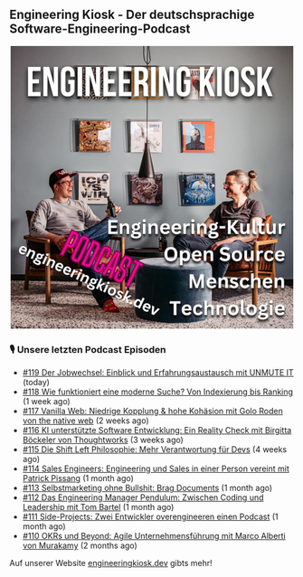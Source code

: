 ## Engineering Kiosk - Der deutschsprachige Software-Engineering-Podcast

<p align="center">
  <img width="500" height="500" src="https://github.com/EngineeringKiosk/.github/blob/main/images/podcast_square.jpg" alt="Engineering Kiosk Podcast" title="Engineering Kiosk Podcast">
</p>

### 🎙️ Unsere letzten Podcast Episoden


- [#119 Der Jobwechsel: Einblick und Erfahrungsaustausch mit UNMUTE IT](https://engineeringkiosk.dev) (today)
- [#118 Wie funktioniert eine moderne Suche? Von Indexierung bis Ranking](https://engineeringkiosk.dev) (1 week ago)
- [#117 Vanilla Web: Niedrige Kopplung &amp; hohe Kohäsion mit Golo Roden von the native web](https://engineeringkiosk.dev) (2 weeks ago)
- [#116 KI unterstützte Software Entwicklung: Ein Reality Check mit Birgitta Böckeler von Thoughtworks](https://engineeringkiosk.dev) (3 weeks ago)
- [#115 Die Shift Left Philosophie: Mehr Verantwortung für Devs](https://engineeringkiosk.dev) (4 weeks ago)
- [#114 Sales Engineers: Engineering und Sales in einer Person vereint mit Patrick Pissang](https://engineeringkiosk.dev) (1 month ago)
- [#113 Selbstmarketing ohne Bullshit: Brag Documents](https://engineeringkiosk.dev) (1 month ago)
- [#112 Das Engineering Manager Pendulum: Zwischen Coding und Leadership mit Tom Bartel](https://engineeringkiosk.dev) (1 month ago)
- [#111 Side-Projects: Zwei Entwickler overengineeren einen Podcast](https://engineeringkiosk.dev) (1 month ago)
- [#110 OKRs und Beyond: Agile Unternehmensführung mit Marco Alberti von Murakamy](https://engineeringkiosk.dev) (2 months ago)

Auf unserer Website [engineeringkiosk.dev](https://engineeringkiosk.dev/) gibts mehr!
